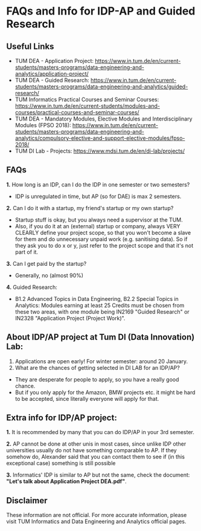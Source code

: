 # FAQs and Info for IDP-AP and Guided Research


## Useful Links

* TUM DEA - Application Project: https://www.in.tum.de/en/current-students/masters-programs/data-engineering-and-analytics/application-project/
* TUM DEA - Guided Research: https://www.in.tum.de/en/current-students/masters-programs/data-engineering-and-analytics/guided-research/
* TUM Informatics Practical Courses and Seminar Courses: https://www.in.tum.de/en/current-students/modules-and-courses/practical-courses-and-seminar-courses/
* TUM DEA - Mandatory Modules, Elective Modules and Interdisciplinary Modules (FPSO 2018): https://www.in.tum.de/en/current-students/masters-programs/data-engineering-and-analytics/compulsory-elective-and-support-elective-modules/fpso-2018/
* TUM DI Lab - Projects: https://www.mdsi.tum.de/en/di-lab/projects/


## FAQs

**1.** How long is an IDP, can I do the IDP in one semester or two semesters?
* IDP is unregulated in time, but AP (so for DAE) is max 2 semesters.

**2.** Can I do it with a startup, my friend's startup or my own startup?
* Startup stuff is okay, but you always need a supervisor at the TUM.
* Also, if you do it at an (external) startup or company, always VERY CLEARLY define your project scope, so that you won't become a slave for them and do unnecessary unpaid work (e.g. sanitising data). So if they ask you to do x or y, just refer to the project scope and that it's not part of it.

**3.** Can I get paid by the startup?
* Generally, no (almost 90%)

**4.** Guided Research:
* B1.2 Advanced Topics in Data Engineering, B2.2 Special Topics in Analytics: Modules earning at least 25 Credits must be chosen from these two areas, with one module being IN2169 "Guided Research" or IN2328 "Application Project (Project Work)".

## About IDP/AP project at Tum DI (Data Innovation) Lab:

1. Applications are open early! For winter semester: around 20 January.
2. What are the chances of getting selected in DI LAB for an IDP/AP?
  + They are desperate for people to apply, so you have a really good chance.
  + But if you only apply for the Amazon, BMW projects etc. it might be hard to be accepted, since literally everyone will apply for that.


## Extra info for IDP/AP project:

**1.** It is recommended by many that you can do IDP/AP in your 3rd semester.

**2.** AP cannot be done at other unis in most cases, since unlike IDP other universities usually do not have something comparable to AP. If they somehow do, Alexander said that you can contact them to see if (in this exceptional case) something is still possible

**3.** Informatics' IDP is similar to AP but not the same, check the document: **"Let's talk about Application Project DEA.pdf"**.

## Disclaimer

These information are not official. For more accurate information, please visit TUM Informatics and Data Engineering and Analytics official pages.
